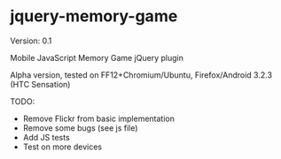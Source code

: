 jquery-memory-game
==================

Version: 0.1

Mobile JavaScript Memory Game jQuery plugin

Alpha version, tested on FF12+Chromium/Ubuntu, Firefox/Android 3.2.3 (HTC Sensation)

TODO:
- Remove Flickr from basic implementation
- Remove some bugs (see js file)
- Add JS tests
- Test on more devices
